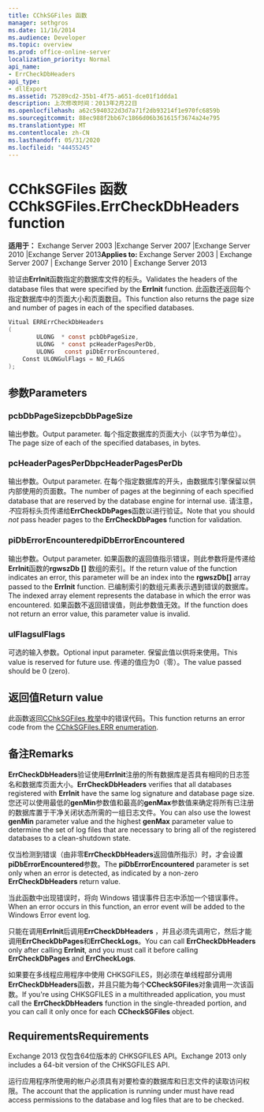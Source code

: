 ```yaml
---
title: CChkSGFiles 函数
manager: sethgros
ms.date: 11/16/2014
ms.audience: Developer
ms.topic: overview
ms.prod: office-online-server
localization_priority: Normal
api_name:
- ErrCheckDbHeaders
api_type:
- dllExport
ms.assetid: 75289cd2-35b1-4f75-a651-dce01f1ddda1
description: 上次修改时间：2013年2月22日
ms.openlocfilehash: a62c5940322d3d7a71f2db93214f1e970fc6859b
ms.sourcegitcommit: 88ec988f2bb67c1866d06b361615f3674a24e795
ms.translationtype: MT
ms.contentlocale: zh-CN
ms.lasthandoff: 05/31/2020
ms.locfileid: "44455245"
---
```

# <a name="cchksgfileserrcheckdbheaders-function"></a><span data-ttu-id="ed499-103">CChkSGFiles 函数</span><span class="sxs-lookup"><span data-stu-id="ed499-103">CChkSGFiles.ErrCheckDbHeaders function</span></span>

<span data-ttu-id="ed499-104">**适用于：** Exchange Server 2003 |Exchange Server 2007 |Exchange Server 2010 |Exchange Server 2013</span><span class="sxs-lookup"><span data-stu-id="ed499-104">**Applies to:** Exchange Server 2003 | Exchange Server 2007 | Exchange Server 2010 | Exchange Server 2013</span></span> 
  
<span data-ttu-id="ed499-105">验证由**ErrInit**函数指定的数据库文件的标头。</span><span class="sxs-lookup"><span data-stu-id="ed499-105">Validates the headers of the database files that were specified by the **ErrInit** function.</span></span> <span data-ttu-id="ed499-106">此函数还返回每个指定数据库中的页面大小和页面数目。</span><span class="sxs-lookup"><span data-stu-id="ed499-106">This function also returns the page size and number of pages in each of the specified databases.</span></span> 
  
```cs
Vitual ERRErrCheckDbHeaders  
(
        ULONG  * const pcbDbPageSize,
        ULONG  * const pcHeaderPagesPerDb,
        ULONG   const piDbErrorEncountered,
    Const ULONGulFlags = NO_FLAGS
);

```

## <a name="parameters"></a><span data-ttu-id="ed499-107">参数</span><span class="sxs-lookup"><span data-stu-id="ed499-107">Parameters</span></span>

### <a name="pcbdbpagesize"></a><span data-ttu-id="ed499-108">pcbDbPageSize</span><span class="sxs-lookup"><span data-stu-id="ed499-108">pcbDbPageSize</span></span> 
  
<span data-ttu-id="ed499-109">输出参数。</span><span class="sxs-lookup"><span data-stu-id="ed499-109">Output parameter.</span></span> <span data-ttu-id="ed499-110">每个指定数据库的页面大小（以字节为单位）。</span><span class="sxs-lookup"><span data-stu-id="ed499-110">The page size of each of the specified databases, in bytes.</span></span>
    
### <a name="pcheaderpagesperdb"></a><span data-ttu-id="ed499-111">pcHeaderPagesPerDb</span><span class="sxs-lookup"><span data-stu-id="ed499-111">pcHeaderPagesPerDb</span></span> 
  
<span data-ttu-id="ed499-112">输出参数。</span><span class="sxs-lookup"><span data-stu-id="ed499-112">Output parameter.</span></span> <span data-ttu-id="ed499-113">在每个指定数据库的开头，由数据库引擎保留以供内部使用的页面数。</span><span class="sxs-lookup"><span data-stu-id="ed499-113">The number of pages at the beginning of each specified database that are reserved by the database engine for internal use.</span></span> <span data-ttu-id="ed499-114">请注意，*不*应将标头页传递给**ErrCheckDbPages**函数以进行验证。</span><span class="sxs-lookup"><span data-stu-id="ed499-114">Note that you should *not* pass header pages to the **ErrCheckDbPages** function for validation.</span></span> 
    
### <a name="pidberrorencountered"></a><span data-ttu-id="ed499-115">piDbErrorEncountered</span><span class="sxs-lookup"><span data-stu-id="ed499-115">piDbErrorEncountered</span></span>
  
<span data-ttu-id="ed499-116">输出参数。</span><span class="sxs-lookup"><span data-stu-id="ed499-116">Output parameter.</span></span> <span data-ttu-id="ed499-117">如果函数的返回值指示错误，则此参数将是传递给**ErrInit**函数的**rgwszDb []** 数组的索引。</span><span class="sxs-lookup"><span data-stu-id="ed499-117">If the return value of the function indicates an error, this parameter will be an index into the **rgwszDb[]** array passed to the **ErrInit** function.</span></span> <span data-ttu-id="ed499-118">已编制索引的数组元素表示遇到错误的数据库。</span><span class="sxs-lookup"><span data-stu-id="ed499-118">The indexed array element represents the database in which the error was encountered.</span></span> <span data-ttu-id="ed499-119">如果函数不返回错误值，则此参数值无效。</span><span class="sxs-lookup"><span data-stu-id="ed499-119">If the function does not return an error value, this parameter value is invalid.</span></span> 
    
### <a name="ulflags"></a><span data-ttu-id="ed499-120">ulFlags</span><span class="sxs-lookup"><span data-stu-id="ed499-120">ulFlags</span></span> 
  
<span data-ttu-id="ed499-121">可选的输入参数。</span><span class="sxs-lookup"><span data-stu-id="ed499-121">Optional input parameter.</span></span> <span data-ttu-id="ed499-122">保留此值以供将来使用。</span><span class="sxs-lookup"><span data-stu-id="ed499-122">This value is reserved for future use.</span></span> <span data-ttu-id="ed499-123">传递的值应为0（零）。</span><span class="sxs-lookup"><span data-stu-id="ed499-123">The value passed should be 0 (zero).</span></span>
    
## <a name="return-value"></a><span data-ttu-id="ed499-124">返回值</span><span class="sxs-lookup"><span data-stu-id="ed499-124">Return value</span></span>

<span data-ttu-id="ed499-125">此函数返回[CChkSGFiles 枚举](cchksgfiles-err-enumeration.md)中的错误代码。</span><span class="sxs-lookup"><span data-stu-id="ed499-125">This function returns an error code from the [CChkSGFiles.ERR enumeration](cchksgfiles-err-enumeration.md).</span></span>
  
## <a name="remarks"></a><span data-ttu-id="ed499-126">备注</span><span class="sxs-lookup"><span data-stu-id="ed499-126">Remarks</span></span>

<span data-ttu-id="ed499-127">**ErrCheckDbHeaders**验证使用**ErrInit**注册的所有数据库是否具有相同的日志签名和数据库页面大小。</span><span class="sxs-lookup"><span data-stu-id="ed499-127">**ErrCheckDbHeaders** verifies that all databases registered with **ErrInit** have the same log signature and database page size.</span></span> <span data-ttu-id="ed499-128">您还可以使用最低的**genMin**参数值和最高的**genMax**参数值来确定将所有已注册的数据库置于干净关闭状态所需的一组日志文件。</span><span class="sxs-lookup"><span data-stu-id="ed499-128">You can also use the lowest **genMin** parameter value and the highest **genMax** parameter value to determine the set of log files that are necessary to bring all of the registered databases to a clean-shutdown state.</span></span> 
  
<span data-ttu-id="ed499-129">仅当检测到错误（由非零**ErrCheckDbHeaders**返回值所指示）时，才会设置**piDbErrorEncountered**参数。</span><span class="sxs-lookup"><span data-stu-id="ed499-129">The **piDbErrorEncountered** parameter is set only when an error is detected, as indicated by a non-zero **ErrCheckDbHeaders** return value.</span></span> 
  
<span data-ttu-id="ed499-130">当此函数中出现错误时，将向 Windows 错误事件日志中添加一个错误事件。</span><span class="sxs-lookup"><span data-stu-id="ed499-130">When an error occurs in this function, an error event will be added to the Windows Error event log.</span></span>
  
<span data-ttu-id="ed499-131">只能在调用**ErrInit**后调用**ErrCheckDbHeaders** ，并且必须先调用它，然后才能调用**ErrCheckDbPages**和**ErrCheckLogs**。</span><span class="sxs-lookup"><span data-stu-id="ed499-131">You can call **ErrCheckDbHeaders** only after calling **ErrInit**, and you must call it before calling **ErrCheckDbPages** and **ErrCheckLogs**.</span></span>
  
<span data-ttu-id="ed499-132">如果要在多线程应用程序中使用 CHKSGFILES，则必须在单线程部分调用**ErrCheckDbHeaders**函数，并且只能为每个**CCheckSGFiles**对象调用一次该函数。</span><span class="sxs-lookup"><span data-stu-id="ed499-132">If you're using CHKSGFILES in a multithreaded application, you must call the **ErrCheckDbHeaders** function in the single-threaded portion, and you can call it only once for each **CCheckSGFiles** object.</span></span> 
  
## <a name="requirements"></a><span data-ttu-id="ed499-133">Requirements</span><span class="sxs-lookup"><span data-stu-id="ed499-133">Requirements</span></span>

<span data-ttu-id="ed499-134">Exchange 2013 仅包含64位版本的 CHKSGFILES API。</span><span class="sxs-lookup"><span data-stu-id="ed499-134">Exchange 2013 only includes a 64-bit version of the CHKSGFILES API.</span></span>
  
<span data-ttu-id="ed499-135">运行应用程序所使用的帐户必须具有对要检查的数据库和日志文件的读取访问权限。</span><span class="sxs-lookup"><span data-stu-id="ed499-135">The account that the application is running under must have read access permissions to the database and log files that are to be checked.</span></span>
  

